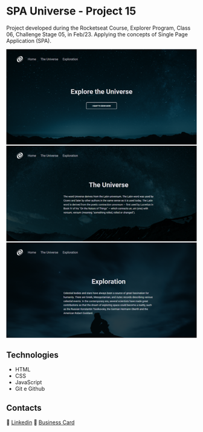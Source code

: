 # SPA Universe - Project 15

Project developed during the Rocketseat Course, Explorer Program, Class 06, Challenge Stage 05, in Feb/23.
Applying the concepts of Single Page Application (SPA).

![caption](files/screencapture-home.png)
![caption](files/screencapture-universe.png)
![caption](files/screencapture-exploration.png)

## Technologies

- HTML
- CSS
- JavaScript
- Git e Github

## Contacts

🔗 [Linkedin](https://www.linkedin.com/in/renato-malbuquerque/)
🔗 [Business Card](https://rma-contacts.vercel.app/)